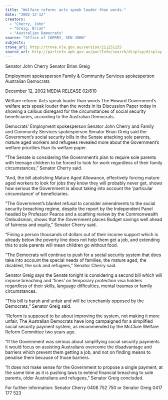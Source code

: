 ```yaml
---
title: "Welfare reform: acts speak louder than words."
date: "2002-12-12"
creators:
  - "Cherry, John"
  - "Greig, Brian"
  - "Australian Democrats"
source: "Office of CHERRY, SEN JOHN"
subjects:
trove_url: http://trove.nla.gov.au/version/211251155
source_url: http://parlinfo.aph.gov.au/parlInfo/search/display/display.w3p;query=Id%3A%22media/pressrel/1I486%22
---
```


 Senator John Cherry                        Senator Brian Greig 

  Employment spokesperson                Family & Community Services spokesperson  Australian Democrats 

 December 12, 2002            MEDIA RELEASE 02/610 

 

 Welfare reform: Acts speak louder than words    The Howard Government’s welfare acts speak louder than the words in its Discussion Paper  today in showing a callous disregard for the circumstances of social security beneficiaries,  according to the Australian Democrats. 

 Democrats’ Employment spokesperson Senator John Cherry and Family and Community  Services spokesperson Senator Brian Greig said the Government’s social security bills in the  Senate attacking sole parents, mature aged workers and refugees revealed more about the  Government’s welfare priorities than its welfare paper. 

 “The Senate is considering the Government’s plan to require sole parents with teenage children to  be forced to look for work regardless of their family circumstances,” Senator Cherry said. 

 “And, the bill abolishing Mature Aged Allowance, effectively forcing mature aged workers to  look for jobs they know they will probably never get, shows how serious the Government is  about taking into account the ‘particular circumstance’ of beneficiaries. 

 “The Government’s blanket refusal to consider amendments to the social security breaching  regime, despite the report by the Independent Panel headed by Professor Pearce and a scathing  review by the Commonwealth Ombudsman, shows that the Government places Budget savings  well ahead of fairness and equity,” Senator Cherry said. 

 “Fining a person thousands of dollars out of their income support which is already below the  poverty line does not help them get a job, and extending this to sole parents will mean children go  without food. 

 “The Democrats will continue to push for a social security system that does take into account the  special needs of families, the mature aged, the disabled, the sick and refugees,” Senator Cherry  said. 

 Senator Greig says the Senate tonight is considering a second bill which will impose breaching  and ‘fines’ on temporary protection visa holders regardless of their skills, language difficulties,  mental traumas or family circumstances. 

 “This bill is harsh and unfair and will be trenchantly opposed by the Democrats,” Senator Greig  said. 

 “Reform is supposed to be about improving the system, not making it more unfair. The  Australian Democrats have long campaigned for a simplified social security payment system, as  recommended by the McClure Welfare Reform Committee two years ago.  

 “If the Government was serious about simplifying social security payments it would focus on  assisting Australians overcome the disadvantage and barriers which prevent them getting a job,  and not on finding means to penalise them because of those barriers. 

 “It does not make sense for the Government to propose a single payment, at the same time as it is  pushing laws to extend financial breaching to sole parents, older Australians and refugees,”  Senator Greig concluded. 

 For further information: Senator Cherry 0408 752 750 or Senator Greig 0417 177 523 

 

